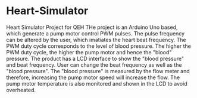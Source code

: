 # Heart-Simulator
Heart Simulator Project for QEH
THe project is an Arduino Uno based, which generate a pump motor control PWM pulses. The pulse frequency can be altered by the user, which imatiates the heart beat frequency.
The PWM duty cycle corresponds to the level of blood pressure. The higher the PWM duty cycle, the higher the pump motor and hence the "blood" pressure.
The product has a LCD interface to show the "blood pressure" and beat frequency. User can change the beat frequency as well as the "blood pressure".
The "blood pressure" is measured by the flow meter and therefore, increasing the pump motor speed will increase the flow.
The pump motor temperature is also monitored and shown in the LCD to avoid overheated.
